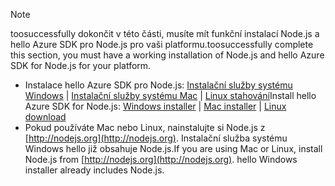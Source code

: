
> [!NOTE]
> <span data-ttu-id="70089-101">toosuccessfully dokončit v této části, musíte mít funkční instalací Node.js a hello Azure SDK pro Node.js pro vaši platformu.</span><span class="sxs-lookup"><span data-stu-id="70089-101">toosuccessfully complete this section, you must have a working installation of Node.js and hello Azure SDK for Node.js for your platform.</span></span>
> 
> * <span data-ttu-id="70089-102">Instalace hello Azure SDK pro Node.js: [Instalační služby systému Windows](http://go.microsoft.com/fwlink/?LinkId=254279) | [Instalační služby systému Mac](http://go.microsoft.com/fwlink/?LinkId=253471) | [Linux stahování](http://go.microsoft.com/fwlink/?LinkId=253472)</span><span class="sxs-lookup"><span data-stu-id="70089-102">Install hello Azure SDK for Node.js: [Windows installer](http://go.microsoft.com/fwlink/?LinkId=254279) | [Mac installer](http://go.microsoft.com/fwlink/?LinkId=253471) | [Linux download](http://go.microsoft.com/fwlink/?LinkId=253472)</span></span>
> * <span data-ttu-id="70089-103">Pokud používáte Mac nebo Linux, nainstalujte si Node.js z [http://nodejs.org](http://nodejs.org). Instalační služba systému Windows hello již obsahuje Node.js.</span><span class="sxs-lookup"><span data-stu-id="70089-103">If you are using Mac or Linux, install Node.js from [http://nodejs.org](http://nodejs.org). hello Windows installer already includes Node.js.</span></span>
> 
> 
